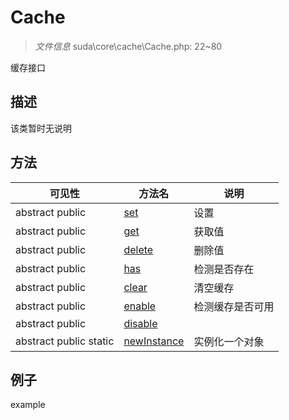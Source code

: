 #  Cache 

> *文件信息* suda\core\cache\Cache.php: 22~80


缓存接口


## 描述



该类暂时无说明



## 方法

| 可见性 | 方法名 | 说明 |
|--------|-------|------|
|abstract  public  |[set](Cache/set.md) | 设置 |
|abstract  public  |[get](Cache/get.md) | 获取值 |
|abstract  public  |[delete](Cache/delete.md) | 删除值 |
|abstract  public  |[has](Cache/has.md) | 检测是否存在 |
|abstract  public  |[clear](Cache/clear.md) | 清空缓存 |
|abstract  public  |[enable](Cache/enable.md) | 检测缓存是否可用 |
|abstract  public  |[disable](Cache/disable.md) |  |
|abstract  public  static|[newInstance](Cache/newInstance.md) | 实例化一个对象 |
 

## 例子

example